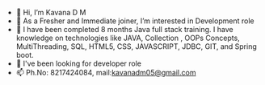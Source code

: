 - 👋 Hi, I’m Kavana D M
- 👀 As a Fresher and Immediate joiner, I’m interested in Development role
- 🌱 I have been completed 8 months Java full stack training. I have knowledge on technologies like JAVA, Collection , OOPs Concepts, MultiThreading, SQL, HTML5, CSS, JAVASCRIPT, JDBC,    GIT, and Spring boot. 
- 💞️ I've been looking for developer role
- 📫 Ph.No: 8217424084, mail:kavanadm05@gmail.com

<!---
dmKavana is a ✨ special ✨ repository because its `README.md` (this file) appears on your GitHub profile.
You can click the Preview link to take a look at your changes.
--->
